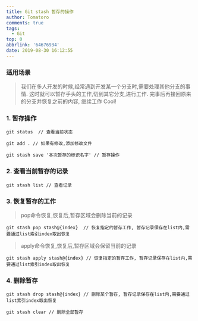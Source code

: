 ```yaml
---
title: Git stash 暂存的操作
author: Tomatoro
comments: true
tags:
  - Git
top: 0
abbrlink: '64676934'
date: 2019-08-30 16:12:55
---
```


### 适用场景
> 我们在多人开发的时候,经常遇到开发某一个分支时,需要处理其他分支的事情. 这时就可以暂存手头的工作,切到其它分支,进行工作. 完事后再接回原来的分支并恢复之前的内容, 继续工作 Cool!

<!-- more -->

### 1. 暂存操作

```JS
git status  // 查看当前状态

git add . // 如果有修改,添加修改文件

git stash save '本次暂存的标识名字' // 暂存操作
```

### 2. 查看当前暂存的记录

```JS
git stash list // 查看记录
```

### 3. 恢复暂存的工作
> pop命令恢复,恢复后,暂存区域会删除当前的记录
```JS
git stash pop stash@{index}  // 恢复指定的暂存工作, 暂存记录保存在list内,需要通过list索引index取出恢复
```
> apply命令恢复,恢复后,暂存区域会保留当前的记录
```JS
git stash apply stash@{index} // 恢复指定的暂存工作, 暂存记录保存在list内,需要通过list索引index取出恢复
```
### 4. 删除暂存
```JS
git stash drop stash@{index} // 删除某个暂存, 暂存记录保存在list内,需要通过list索引index取出恢复

git stash clear // 删除全部暂存
```